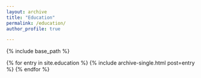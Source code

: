 ```yaml
---
layout: archive
title: "Education"
permalink: /education/
author_profile: true

---
```



{% include base_path %}

{% for entry in site.education %}
  {% include archive-single.html post=entry %}
{% endfor %}

<!--
----

<img src="/images/berklogo3.png" alt="image" width="180" height="180">

## University of California, Berkeley
### Ph.D. in Electrical Engineering and Computer Science | 2024- | GPA: 3.76/4.00

Major: IC design 

PI: Prof. Mekhail Anwar - [Lab](https://www.anwarlab.org/research).

**Key Coursework**
1. EECS251A: Introduction to Digital Design and Integrated Circuits [Final Project](/projects)
2. EE240A: Analog Integrated Circuits [Final Project](/projects)
3. EECS251B: Advanced Digital Integrated Circuits and Systems
4. EE240B: Advanced Analog Integrated Circuits



--------------------------------------------------------------------------------------------------------
<img src="/images/stanlogo2.png" alt="image" width="180" height="100">

## Stanford University
### M.S. in Material Science and Engineering | 2019-2021 | GPA: 3.97/4.00

Emphasis on semiconductor devices and solid state circuits. 
!-->
<!--
**Master's Thesis**

Semi-empirical modeling of impact ionization in wide bandgap systems (PI: Prof. Srabanti Chowdhury) - 
[Overview]()

**Key Coursework**
1. Semiconductor Memory Devices and Circuit Design
2. Emerging Non-Volatile Memory Devices and Circuit Design [Final Project](/projects)
3. Power Semiconductor Devices
4. Special Topics in Wide Band Gap Devices 
5. Advanced IC Technology, IC Fabrication Lab
6. Electronics and Photonics Materials and Devices Lab


--------------------------------------------------------------------------------------------------------


<img src="/images/IIT_Madras_logo.png" alt="image" width="180" height="180">

## Indian Institute of Technology, Madras
### B.Tech. in Metallurgical and Materials Engineering | 2015-2019 | GPA: 8.72/10.00

Minor in Semiconductor Devices (Electrical Engineering). 

**Bachelor's Thesis**

Design and fabrication of printed antennas in VHF and UHF range (PI: Prof. Parasuraman Swaminathan and Dr. Jan Schnitker) - 
[Overview](/projects)

**Key Coursework**
1. Compact Modeling of Devices in ICs
2. Solar Cells and Device Physics
3. Physics of Materials

**Co-curricular Activities**:
1. Student Head, Electronics Club (2017-18) - [Center for Innovation](https://cfi.iitm.ac.in/)
2. Student Head, Extra Mural Lectures (2017-18) - [EML](https://www.instagram.com/emliitm/?hl=en)
3. Student Head, Events, Inter-IIT Tech Meet 2017 
4. Co-ordinator, Envisage, Shaastra 2016 - [Shaastra](https://www.shaastra.org/)

-------
<img src="/images/coursera logo.png" alt="image" width="180" height="180">

## Coursera
### Power Electronics Specialization

Offered by Prof. Robert Erickson of UC Boulder, the Power Electronics Specialization consists of 4 courses which helped me understand design of modern Switched-Mode Power Converters, create high-performance control loops, and magnetics design associated with these architectures. I completed the following courses as a part of this specialization -

1. Introduction to Power Electronics - [Certificate](https://www.coursera.org/account/accomplishments/certificate/XGDKMK2PTVLD)
2. Converter Circuits - [Certificate](https://www.coursera.org/account/accomplishments/certificate/AHHW3HX7VS5C)
3. Converter Control - [Certificate](https://www.coursera.org/account/accomplishments/certificate/J8QXCGVXYN4G)
4. Magnetics for Power Electronic Converters - [Certificate](https://www.coursera.org/account/accomplishments/certificate/S44TTBXFRG2P)

In addition to this, I've also picked up fundamentals of Digital System design through this course -
1. Digital Systems: From Logic Gates to Processors - [Certificate](https://www.coursera.org/account/accomplishments/certificate/38UJ4JWX97PR)

!-->
<!---
{% if author.googlescholar %}
  You can also find my articles on <u><a href="{{author.googlescholar}}">my Google Scholar profile</a>.</u>
{% endif %}

{% include base_path %}

{% for post in site.publications reversed %}
  {% include archive-single.html %}
{% endfor %}
--->


